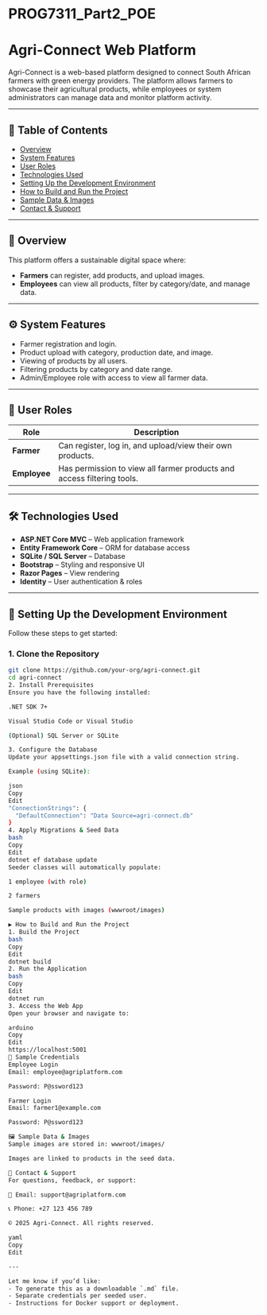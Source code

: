 # PROG7311_Part2_POE

# Agri-Connect Web Platform

Agri-Connect is a web-based platform designed to connect South African farmers with green energy providers. The platform allows farmers to showcase their agricultural products, while employees or system administrators can manage data and monitor platform activity.

---

## 🌱 Table of Contents

- [Overview](#overview)
- [System Features](#system-features)
- [User Roles](#user-roles)
- [Technologies Used](#technologies-used)
- [Setting Up the Development Environment](#setting-up-the-development-environment)
- [How to Build and Run the Project](#how-to-build-and-run-the-project)
- [Sample Data & Images](#sample-data--images)
- [Contact & Support](#contact--support)

---

## 📝 Overview

This platform offers a sustainable digital space where:
- **Farmers** can register, add products, and upload images.
- **Employees** can view all products, filter by category/date, and manage data.

---

## ⚙️ System Features

- Farmer registration and login.
- Product upload with category, production date, and image.
- Viewing of products by all users.
- Filtering products by category and date range.
- Admin/Employee role with access to view all farmer data.

---

## 👥 User Roles

| Role       | Description |
|------------|-------------|
| **Farmer** | Can register, log in, and upload/view their own products. |
| **Employee** | Has permission to view all farmer products and access filtering tools. |

---

## 🛠 Technologies Used

- **ASP.NET Core MVC** – Web application framework
- **Entity Framework Core** – ORM for database access
- **SQLite / SQL Server** – Database
- **Bootstrap** – Styling and responsive UI
- **Razor Pages** – View rendering
- **Identity** – User authentication & roles

---

## 🧰 Setting Up the Development Environment

Follow these steps to get started:

### 1. Clone the Repository
```bash
git clone https://github.com/your-org/agri-connect.git
cd agri-connect
2. Install Prerequisites
Ensure you have the following installed:

.NET SDK 7+

Visual Studio Code or Visual Studio

(Optional) SQL Server or SQLite

3. Configure the Database
Update your appsettings.json file with a valid connection string.

Example (using SQLite):

json
Copy
Edit
"ConnectionStrings": {
  "DefaultConnection": "Data Source=agri-connect.db"
}
4. Apply Migrations & Seed Data
bash
Copy
Edit
dotnet ef database update
Seeder classes will automatically populate:

1 employee (with role)

2 farmers

Sample products with images (wwwroot/images)

▶️ How to Build and Run the Project
1. Build the Project
bash
Copy
Edit
dotnet build
2. Run the Application
bash
Copy
Edit
dotnet run
3. Access the Web App
Open your browser and navigate to:

arduino
Copy
Edit
https://localhost:5001
🧪 Sample Credentials
Employee Login
Email: employee@agriplatform.com

Password: P@ssword123

Farmer Login
Email: farmer1@example.com

Password: P@ssword123

🖼 Sample Data & Images
Sample images are stored in: wwwroot/images/

Images are linked to products in the seed data.

💬 Contact & Support
For questions, feedback, or support:

📧 Email: support@agriplatform.com

📞 Phone: +27 123 456 789

© 2025 Agri-Connect. All rights reserved.

yaml
Copy
Edit

---

Let me know if you’d like:
- To generate this as a downloadable `.md` file.
- Separate credentials per seeded user.
- Instructions for Docker support or deployment.